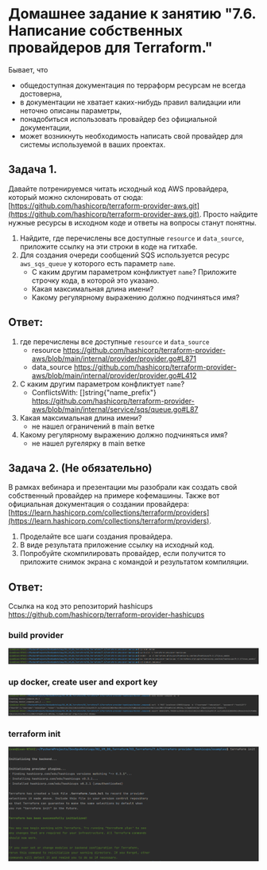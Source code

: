 # Домашнее задание к занятию "7.6. Написание собственных провайдеров для Terraform."

Бывает, что
* общедоступная документация по терраформ ресурсам не всегда достоверна,
* в документации не хватает каких-нибудь правил валидации или неточно описаны параметры,
* понадобиться использовать провайдер без официальной документации,
* может возникнуть необходимость написать свой провайдер для системы используемой в ваших проектах.

## Задача 1.
Давайте потренируемся читать исходный код AWS провайдера, который можно склонировать от сюда:
[https://github.com/hashicorp/terraform-provider-aws.git](https://github.com/hashicorp/terraform-provider-aws.git).
Просто найдите нужные ресурсы в исходном коде и ответы на вопросы станут понятны.


1. Найдите, где перечислены все доступные `resource` и `data_source`, приложите ссылку на эти строки в коде на
гитхабе.
1. Для создания очереди сообщений SQS используется ресурс `aws_sqs_queue` у которого есть параметр `name`.
    * С каким другим параметром конфликтует `name`? Приложите строчку кода, в которой это указано.
    * Какая максимальная длина имени?
    * Какому регулярному выражению должно подчиняться имя?

## Ответ:

1. где перечислены все доступные `resource` и `data_source`
   * resource https://github.com/hashicorp/terraform-provider-aws/blob/main/internal/provider/provider.go#L871
   * data_source https://github.com/hashicorp/terraform-provider-aws/blob/main/internal/provider/provider.go#L412
2. С каким другим параметром конфликтует `name`?
   * ConflictsWith: []string{"name_prefix"} https://github.com/hashicorp/terraform-provider-aws/blob/main/internal/service/sqs/queue.go#L87
3. Какая максимальная длина имени?
   * не нашел ограничений в main ветке
4. Какому регулярному выражению должно подчиняться имя?
   * не нашел ругелярку в main ветке

## Задача 2. (Не обязательно)
В рамках вебинара и презентации мы разобрали как создать свой собственный провайдер на примере кофемашины.
Также вот официальная документация о создании провайдера:
[https://learn.hashicorp.com/collections/terraform/providers](https://learn.hashicorp.com/collections/terraform/providers).

1. Проделайте все шаги создания провайдера.
2. В виде результата приложение ссылку на исходный код.
3. Попробуйте скомпилировать провайдер, если получится то приложите снимок экрана с командой и результатом компиляции.

## Ответ:

Ссылка на код это репозиторий hashicups https://github.com/hashicorp/terraform-provider-hashicups


### build provider
<p align="center">
  <img src="./assets/tf1.png">
</p>

###
### up docker, create user and export key
<p align="center">
  <img src="./assets/tf2.png">
</p>

###
### terraform init
<p align="center">
  <img src="./assets/tf3.png">
</p>